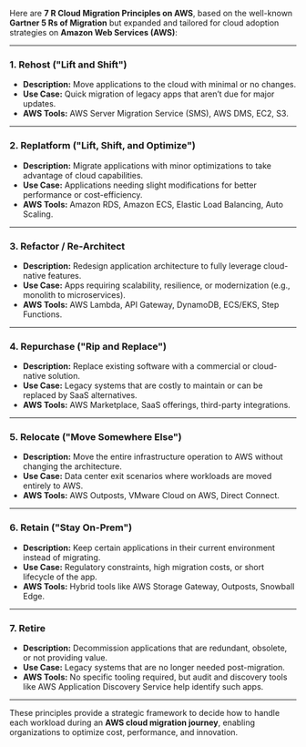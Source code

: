Here are **7 R Cloud Migration Principles on AWS**, based on the well-known **Gartner 5 Rs of Migration** but expanded and tailored for cloud adoption strategies on **Amazon Web Services (AWS)**:

---

### 1. **Rehost ("Lift and Shift")**
- **Description:** Move applications to the cloud with minimal or no changes.
- **Use Case:** Quick migration of legacy apps that aren’t due for major updates.
- **AWS Tools:** AWS Server Migration Service (SMS), AWS DMS, EC2, S3.

---

### 2. **Replatform ("Lift, Shift, and Optimize")**
- **Description:** Migrate applications with minor optimizations to take advantage of cloud capabilities.
- **Use Case:** Applications needing slight modifications for better performance or cost-efficiency.
- **AWS Tools:** Amazon RDS, Amazon ECS, Elastic Load Balancing, Auto Scaling.

---

### 3. **Refactor / Re-Architect**
- **Description:** Redesign application architecture to fully leverage cloud-native features.
- **Use Case:** Apps requiring scalability, resilience, or modernization (e.g., monolith to microservices).
- **AWS Tools:** AWS Lambda, API Gateway, DynamoDB, ECS/EKS, Step Functions.

---

### 4. **Repurchase ("Rip and Replace")**
- **Description:** Replace existing software with a commercial or cloud-native solution.
- **Use Case:** Legacy systems that are costly to maintain or can be replaced by SaaS alternatives.
- **AWS Tools:** AWS Marketplace, SaaS offerings, third-party integrations.

---

### 5. **Relocate ("Move Somewhere Else")**
- **Description:** Move the entire infrastructure operation to AWS without changing the architecture.
- **Use Case:** Data center exit scenarios where workloads are moved entirely to AWS.
- **AWS Tools:** AWS Outposts, VMware Cloud on AWS, Direct Connect.

---

### 6. **Retain ("Stay On-Prem")**
- **Description:** Keep certain applications in their current environment instead of migrating.
- **Use Case:** Regulatory constraints, high migration costs, or short lifecycle of the app.
- **AWS Tools:** Hybrid tools like AWS Storage Gateway, Outposts, Snowball Edge.

---

### 7. **Retire**
- **Description:** Decommission applications that are redundant, obsolete, or not providing value.
- **Use Case:** Legacy systems that are no longer needed post-migration.
- **AWS Tools:** No specific tooling required, but audit and discovery tools like AWS Application Discovery Service help identify such apps.

---

These principles provide a strategic framework to decide how to handle each workload during an **AWS cloud migration journey**, enabling organizations to optimize cost, performance, and innovation.
